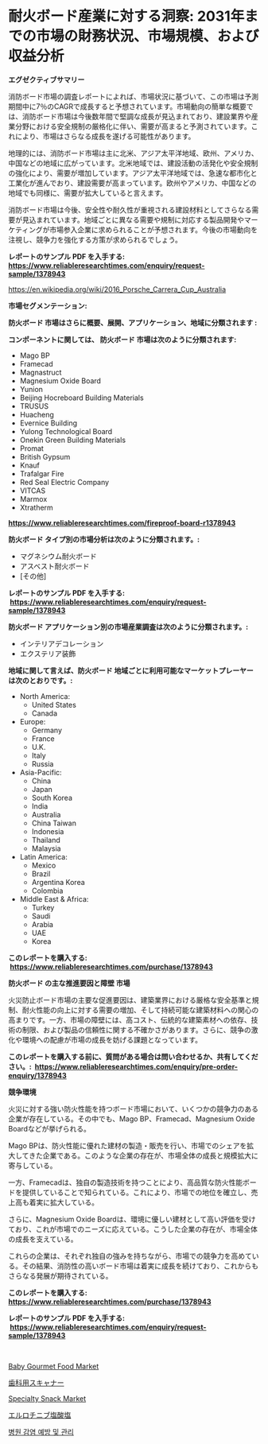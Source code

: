 <p><h1>耐火ボード産業に対する洞察: 2031年までの市場の財務状況、市場規模、および収益分析</h1></p><p><strong>エグゼクティブサマリー</strong></p>
<p><p>消防ボード市場の調査レポートによれば、市場状況に基づいて、この市場は予測期間中に7％のCAGRで成長すると予想されています。市場動向の簡単な概要では、消防ボード市場は今後数年間で堅調な成長が見込まれており、建設業界や産業分野における安全規制の厳格化に伴い、需要が高まると予測されています。これにより、市場はさらなる成長を遂げる可能性があります。</p><p>地理的には、消防ボード市場は主に北米、アジア太平洋地域、欧州、アメリカ、中国などの地域に広がっています。北米地域では、建設活動の活発化や安全規制の強化により、需要が増加しています。アジア太平洋地域では、急速な都市化と工業化が進んでおり、建設需要が高まっています。欧州やアメリカ、中国などの地域でも同様に、需要が拡大していると言えます。</p><p>消防ボード市場は今後、安全性や耐久性が重視される建設材料としてさらなる需要が見込まれています。地域ごとに異なる需要や規制に対応する製品開発やマーケティングが市場参入企業に求められることが予想されます。今後の市場動向を注視し、競争力を強化する方策が求められるでしょう。</p></p>
<p><strong>レポートのサンプル PDF を入手する: <a href="https://www.reliableresearchtimes.com/enquiry/request-sample/1378943">https://www.reliableresearchtimes.com/enquiry/request-sample/1378943</a></strong></p>
<p><a href="https://en.wikipedia.org/wiki/2016_Porsche_Carrera_Cup_Australia">https://en.wikipedia.org/wiki/2016_Porsche_Carrera_Cup_Australia</a></p>
<p><strong>市場セグメンテーション:</strong></p>
<p><strong> 防火ボード 市場はさらに概要、展開、アプリケーション、地域に分類されます :</strong></p>
<p><strong>コンポーネントに関しては、 防火ボード 市場は次のように分類されます: &nbsp;</strong></p>
<p><ul><li>Mago BP</li><li>Framecad</li><li>Magnastruct</li><li>Magnesium Oxide Board</li><li>Yunion</li><li>Beijing Hocreboard Building Materials</li><li>TRUSUS</li><li>Huacheng</li><li>Evernice Building</li><li>Yulong Technological Board</li><li>Onekin Green Building Materials</li><li>Promat</li><li>British Gypsum</li><li>Knauf</li><li>Trafalgar Fire</li><li>Red Seal Electric Company</li><li>VITCAS</li><li>Marmox</li><li>Xtratherm</li></ul></p>
<p><strong><a href="https://www.reliableresearchtimes.com/fireproof-board-r1378943">https://www.reliableresearchtimes.com/fireproof-board-r1378943</a></strong></p>
<p><strong> 防火ボード タイプ別の市場分析は次のように分類されます。:</strong></p>
<p><ul><li>マグネシウム耐火ボード</li><li>アスベスト耐火ボード</li><li>[その他]</li></ul></p>
<p><strong>レポートのサンプル PDF を入手する: &nbsp;<a href="https://www.reliableresearchtimes.com/enquiry/request-sample/1378943">https://www.reliableresearchtimes.com/enquiry/request-sample/1378943</a></strong></p>
<p><strong> 防火ボード アプリケーション別の市場産業調査は次のように分類されます。:</strong></p>
<p><ul><li>インテリアデコレーション</li><li>エクステリア装飾</li></ul></p>
<p><strong>地域に関して言えば、防火ボード 地域ごとに利用可能なマーケットプレーヤーは次のとおりです。:</strong></p>
<p><ul>
    <li>
        North America:
        <ul>
            <li>United States</li>
            <li>Canada</li>
        </ul>
    </li>
    <li>
        Europe:
        <ul>
            <li>Germany</li>
            <li>France</li>
            <li>U.K.</li>
            <li>Italy</li>
            <li>Russia</li>
        </ul>
    </li>
    <li>
        Asia-Pacific:
        <ul>
            <li>China</li>
            <li>Japan</li>
            <li>South Korea</li>
            <li>India</li>
            <li>Australia</li>
            <li>China Taiwan</li>
            <li>Indonesia</li>
            <li>Thailand</li>
            <li>Malaysia</li>
        </ul>
    </li>
    <li>
        Latin America:
        <ul>
            <li>Mexico</li>
            <li>Brazil</li>
            <li>Argentina Korea</li>
            <li>Colombia</li>
        </ul>
    </li>
    <li>
        Middle East & Africa:
        <ul>
            <li>Turkey</li>
            <li>Saudi</li>
            <li>Arabia</li>
            <li>UAE</li>
            <li>Korea</li>
        </ul>
    </li>
    </ul></p>
<p><strong>このレポートを購入する: &nbsp;<a href="https://www.reliableresearchtimes.com/purchase/1378943">https://www.reliableresearchtimes.com/purchase/1378943</a></strong></p>
<p><strong>防火ボード の主な推進要因と障壁 市場</strong></p>
<p><p>火災防止ボード市場の主要な促進要因は、建築業界における厳格な安全基準と規制、耐火性能の向上に対する需要の増加、そして持続可能な建築材料への関心の高まりです。一方、市場の障壁には、高コスト、伝統的な建築素材への依存、技術の制限、および製品の信頼性に関する不確かさがあります。さらに、競争の激化や環境への配慮が市場の成長を妨げる課題となっています。</p></p>
<p><strong>このレポートを購入する前に、質問がある場合は問い合わせるか、共有してください。:&nbsp; <a href="https://www.reliableresearchtimes.com/enquiry/pre-order-enquiry/1378943">https://www.reliableresearchtimes.com/enquiry/pre-order-enquiry/1378943</a></strong></p>
<p><strong>競争環境</strong></p>
<p><p>火災に対する強い防火性能を持つボード市場において、いくつかの競争力のある企業が存在している。その中でも、Mago BP、Framecad、Magnesium Oxide Boardなどが挙げられる。</p><p>Mago BPは、防火性能に優れた建材の製造・販売を行い、市場でのシェアを拡大してきた企業である。このような企業の存在が、市場全体の成長と規模拡大に寄与している。</p><p>一方、Framecadは、独自の製造技術を持つことにより、高品質な防火性能ボードを提供していることで知られている。これにより、市場での地位を確立し、売上高も着実に拡大している。</p><p>さらに、Magnesium Oxide Boardは、環境に優しい建材として高い評価を受けており、これが市場でのニーズに応えている。こうした企業の存在が、市場全体の成長を支えている。</p><p>これらの企業は、それぞれ独自の強みを持ちながら、市場での競争力を高めている。その結果、消防性の高いボード市場は着実に成長を続けており、これからもさらなる発展が期待されている。</p></p>
<p><strong>このレポートを購入する: &nbsp; <a href="https://www.reliableresearchtimes.com/purchase/1378943">https://www.reliableresearchtimes.com/purchase/1378943</a></strong></p>
<p><strong>レポートのサンプル PDF を入手する: &nbsp;<a href="https://www.reliableresearchtimes.com/enquiry/request-sample/1378943">https://www.reliableresearchtimes.com/enquiry/request-sample/1378943</a></strong><strong></strong></p>
<p>&nbsp;</p>
<p><p><a href="https://github.com/sarohimweaach77/Market-Research-Report-List-1/blob/main/baby-gourmet-food-market.md">Baby Gourmet Food Market</a></p><p><a href="https://github.com/RandallRunte2023/Market-Research-Report-List-2/blob/main/8127726901.md">歯科用スキャナー</a></p><p><a href="https://github.com/nigngrjl95/Market-Research-Report-List-1/blob/main/specialty-snack-market.md">Specialty Snack Market</a></p><p><a href="https://github.com/DanykaKilback/Market-Research-Report-List-2/blob/main/2054629902.md">エルロチニブ塩酸塩</a></p><p><a href="https://github.com/LuckeyCorbin/Market-Research-Report-List-1/blob/main/19068394511.md">병원 감염 예방 및 관리</a></p></p>